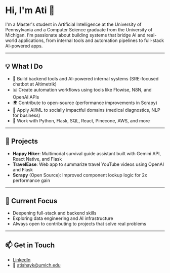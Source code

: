 # Hi, I'm Ati 👋

I'm a Master's student in Artificial Intelligence at the University of Pennsylvania and a Computer Science graduate from the University of Michigan. I'm passionate about building systems that bridge AI and real-world applications, from internal tools and automation pipelines to full-stack AI-powered apps.

---

## 💡 What I Do
- 🔧 Build backend tools and AI-powered internal systems (SRE-focused chatbot at Altimetrik)
- 📊 Create automation workflows using tools like Flowise, N8N, and OpenAI APIs
- 🌍 Contribute to open-source (performance improvements in Scrapy)
- 🧠 Apply AI/ML to socially impactful domains (medical diagnostics, NLP for business)
- 🧰 Work with Python, Flask, SQL, React, Pinecone, AWS, and more

---

## 🔨 Projects
- **Happy Hiker**: Multimodal survival guide assistant built with Gemini API, React Native, and Flask  
- **TravelEase**: Web app to summarize travel YouTube videos using OpenAI and Flask  
- **Scrapy** (Open Source): Improved component lookup logic for 2x performance gain  

---

## 🚀 Current Focus
- Deepening full-stack and backend skills  
- Exploring data engineering and AI infrastructure  
- Always open to contributing to projects that solve real problems

---

## 📫 Get in Touch
- [LinkedIn](https://www.linkedin.com/in/atishay-kumar-5ab891270/)
- 📧 atishayk@umich.edu
